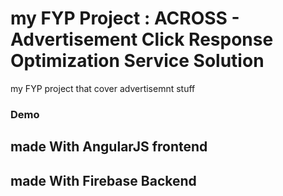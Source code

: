 

# my FYP Project : ACROSS - Advertisement Click Response Optimization Service Solution
my FYP project that cover advertisemnt stuff


### Demo


## made With AngularJS frontend

## made With Firebase Backend
